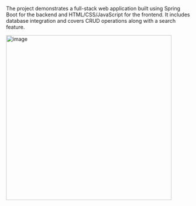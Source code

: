 The project demonstrates a full-stack web application built using Spring Boot for the backend and HTML/CSS/JavaScript for the frontend. It includes database integration and covers CRUD operations along with a search feature.

<img width="452" alt="image" src="https://github.com/user-attachments/assets/297253b3-d449-4463-80f5-cf4c1c3ac008" />
